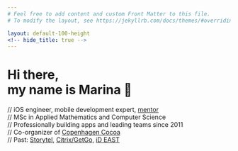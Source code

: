 ```yaml
---
# Feel free to add content and custom Front Matter to this file.
# To modify the layout, see https://jekyllrb.com/docs/themes/#overriding-theme-defaults

layout: default-100-height
<!-- hide_title: true -->
---
```


<div class="main_page">
  <h1>Hi there, <br>my name is Marina 👋</h1>
  <p>
    // iOS engineer, mobile development expert, <a href="/mentorship/">mentor</a><br>
    // MSc in Applied Mathematics and Computer Science<br>
    // Professionally building apps and leading teams since 2011<br>
    // Co-organizer of <a href="https://www.meetup.com/CopenhagenCocoa/" target="_blank"
      onclick='handleOutboundLinkClick(this)'>Copenhagen Cocoa</a><br>
    // Past:
    <a href="https://www.storytel.com" target="_blank" onclick='handleOutboundLinkClick(this)'>Storytel</a>,
    <a href="https://get.gotoassist.com" target="_blank" onclick='handleOutboundLinkClick(this)'>Citrix/GetGo</a>,
    <a href="https://id-east.ru" target="_blank" onclick='handleOutboundLinkClick(this)'>iD EAST</a>
  </p>
</div>